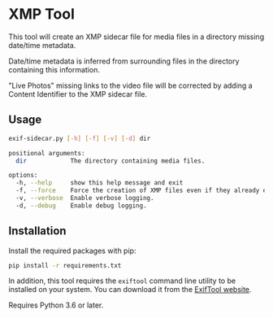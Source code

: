 # XMP Tool

This tool will create an XMP sidecar file for media files in a directory missing date/time metadata.

Date/time metadata is inferred from surrounding files in the directory containing this information.

"Live Photos" missing links to the video file will be corrected by adding a Content Identifier to the XMP sidecar file.

## Usage

```bash
exif-sidecar.py [-h] [-f] [-v] [-d] dir

positional arguments:
  dir            The directory containing media files.

options:
  -h, --help     show this help message and exit
  -f, --force    Force the creation of XMP files even if they already exist.
  -v, --verbose  Enable verbose logging.
  -d, --debug    Enable debug logging.
```

## Installation

Install the required packages with pip:

```bash
pip install -r requirements.txt
```

In addition, this tool requires the `exiftool` command line utility to be installed on your system. You can download it from the [ExifTool website](https://exiftool.org/).

Requires Python 3.6 or later.